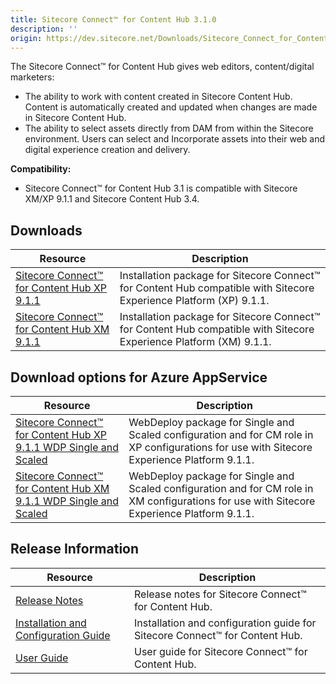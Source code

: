 ```yaml
---
title: Sitecore Connect™ for Content Hub 3.1.0
description: ''
origin: https://dev.sitecore.net/Downloads/Sitecore_Connect_for_Content_Hub/3x/Sitecore_Connect_for_Content_Hub_310.aspx
---
```


The Sitecore Connect™ for Content Hub gives web editors, content/digital marketers:

-   The ability to work with content created in Sitecore Content Hub. Content is automatically created and updated when changes are made in Sitecore Content Hub.
-   The ability to select assets directly from DAM from within the Sitecore environment. Users can select and Incorporate assets into their web and digital experience creation and delivery.

**Compatibility:**

-   Sitecore Connect™ for Content Hub 3.1 is compatible with Sitecore XM/XP 9.1.1 and Sitecore Content Hub 3.4.

## Downloads

 | Resource | Description |
 | --- | --- |
 | [Sitecore Connect™ for Content Hub XP 9.1.1](https://scdp.blob.core.windows.net/downloads/Sitecore%20Connect%20for%20Content%20Hub/3x/Sitecore%20Connect%20for%20Content%20Hub%20310/Secure/Sitecore%20Connect%20for%20Content%20Hub%20XP%20for%209.1.1%20v.%203.1.0%20rev.%2000188.zip) | Installation package for Sitecore Connect™ for Content Hub compatible with Sitecore Experience Platform (XP) 9.1.1. |
 | [Sitecore Connect™ for Content Hub XM 9.1.1](https://scdp.blob.core.windows.net/downloads/Sitecore%20Connect%20for%20Content%20Hub/3x/Sitecore%20Connect%20for%20Content%20Hub%20310/Secure/Sitecore%20Connect%20for%20Content%20Hub%20XM%20for%209.1.1%20v.%203.1.0%20rev.%2000188.zip) | Installation package for Sitecore Connect™ for Content Hub compatible with Sitecore Experience Platform (XM) 9.1.1. |

## Download options for Azure AppService

 | Resource | Description |
 | --- | --- |
 | [Sitecore Connect™ for Content Hub XP 9.1.1 WDP Single and Scaled](https://scdp.blob.core.windows.net/downloads/Sitecore%20Connect%20for%20Content%20Hub/3x/Sitecore%20Connect%20for%20Content%20Hub%20310/Secure/Sitecore%20Connect%20for%20Content%20Hub%20XP%20for%209.1.1%20v.%203.1.0%20rev.%2000188.scwdp.zip) | WebDeploy package for Single and Scaled configuration and for CM role in XP configurations for use with Sitecore Experience Platform 9.1.1. |
 | [Sitecore Connect™ for Content Hub XM 9.1.1 WDP Single and Scaled](https://scdp.blob.core.windows.net/downloads/Sitecore%20Connect%20for%20Content%20Hub/3x/Sitecore%20Connect%20for%20Content%20Hub%20310/Secure/Sitecore%20Connect%20for%20Content%20Hub%20XM%20for%209.1.1%20v.%203.1.0%20rev.%2000188.scwdp.zip) | WebDeploy package for Single and Scaled configuration and for CM role in XM configurations for use with Sitecore Experience Platform 9.1.1. |

## Release Information

 | Resource | Description |
 | --- | --- |
 | [Release Notes](/downloads/Sitecore_Connect_for_Content_Hub/3x/Sitecore_Connect_for_Content_Hub_310/Release_Notes) | Release notes for Sitecore Connect™ for Content Hub. |
 | [Installation and Configuration Guide](https://scdp.blob.core.windows.net/downloads/Sitecore%20Connect%20for%20Content%20Hub/3x/Sitecore%20Connect%20for%20Content%20Hub%20310/Secure/Sitecore_Connect_for_Content_Hub_3_1_Installation_Guide-en.pdf) | Installation and configuration guide for Sitecore Connect™ for Content Hub. |
 | [User Guide](https://scdp.blob.core.windows.net/downloads/Sitecore%20Connect%20for%20Content%20Hub/3x/Sitecore%20Connect%20for%20Content%20Hub%20310/Secure/Sitecore_Connect_for_Content_Hub_3_1_user_guide-en.pdf) | User guide for Sitecore Connect™ for Content Hub. |